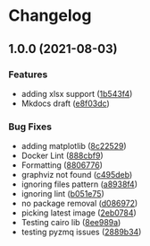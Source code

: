 # Changelog

## 1.0.0 (2021-08-03)


### Features

* adding xlsx support ([1b543f4](https://www.github.com/rajesh-kumar/mkdocs-builder/commit/1b543f4adb67aef6a629844651ac0dde16019c58))
* Mkdocs draft ([e8f03dc](https://www.github.com/rajesh-kumar/mkdocs-builder/commit/e8f03dc2891ad08407b08e501d6a8ada6f324667))


### Bug Fixes

* adding matplotlib ([8c22529](https://www.github.com/rajesh-kumar/mkdocs-builder/commit/8c2252937981d0f3f31bc331ce55eaf6168fe91a))
* Docker Lint ([888cbf9](https://www.github.com/rajesh-kumar/mkdocs-builder/commit/888cbf9d8c2f620bd91e3c9b8750b22664f93bd8))
* Formatting ([8806776](https://www.github.com/rajesh-kumar/mkdocs-builder/commit/8806776ccc218b322a8ee25cef16a7d24fd39d64))
* graphviz not found ([c495deb](https://www.github.com/rajesh-kumar/mkdocs-builder/commit/c495deb389572ac25a44df1c22ca573e2b25e5c8))
* ignoring files pattern ([a8938f4](https://www.github.com/rajesh-kumar/mkdocs-builder/commit/a8938f416d3ba95f1d64a647c1c716e669deb2ca))
* ignoring lint ([b051e75](https://www.github.com/rajesh-kumar/mkdocs-builder/commit/b051e75254dda6f6240813ff985e801cf988aa8c))
* no package removal ([d086972](https://www.github.com/rajesh-kumar/mkdocs-builder/commit/d0869724f539d85bec017ec2cfb2ac9224f0c9af))
* picking latest image ([2eb0784](https://www.github.com/rajesh-kumar/mkdocs-builder/commit/2eb07846f7ada45f9e23a1ae377e411d4dfcec40))
* Testing cairo lib ([8ee989a](https://www.github.com/rajesh-kumar/mkdocs-builder/commit/8ee989a18a02095d1fe357f1e787a5b2e6230f76))
* testing pyzmq issues ([2889b34](https://www.github.com/rajesh-kumar/mkdocs-builder/commit/2889b349945a49d399a4954597a481f2b5146d84))
